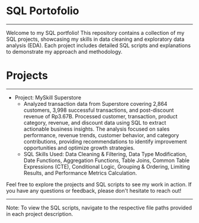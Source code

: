 # SQL Portofolio

---

Welcome to my SQL portfolio! This repository contains a collection of my SQL projects, showcasing my skills in data cleaning and exploratory data analysis (EDA). Each project includes detailed SQL scripts and explanations to demonstrate my approach and methodology.

# Projects

---

- Project: MySkill Superstore
  - Analyzed transaction data from Superstore covering 2,864 customers, 3,998 successful transactions, and post-discount revenue of Rp3.67B. Processed customer, transaction, product category, revenue, and discount data using SQL to extract actionable business insights. The analysis focused on sales performance, revenue trends, customer behavior, and category contributions, providing recommendations to identify improvement opportunities and optimize growth strategies.
  - SQL Skills Used: Data Cleaning & Filtering, Data Type Modification, Date Functions, Aggregation Functions, Table Joins, Common Table Expressions (CTE), Conditional Logic, Grouping & Ordering, Limiting Results, and Performance Metrics Calculation.

Feel free to explore the projects and SQL scripts to see my work in action. If you have any questions or feedback, please don't hesitate to reach out!

---

Note: To view the SQL scripts, navigate to the respective file paths provided in each project description.
